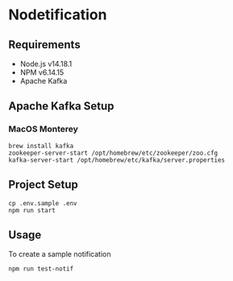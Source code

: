 # Nodetification

## Requirements

- Node.js v14.18.1
- NPM v6.14.15
- Apache Kafka

## Apache Kafka Setup

### MacOS Monterey

```
brew install kafka
zookeeper-server-start /opt/homebrew/etc/zookeeper/zoo.cfg
kafka-server-start /opt/homebrew/etc/kafka/server.properties
```

## Project Setup

```
cp .env.sample .env
npm run start
```

## Usage

To create a sample notification

```
npm run test-notif
```